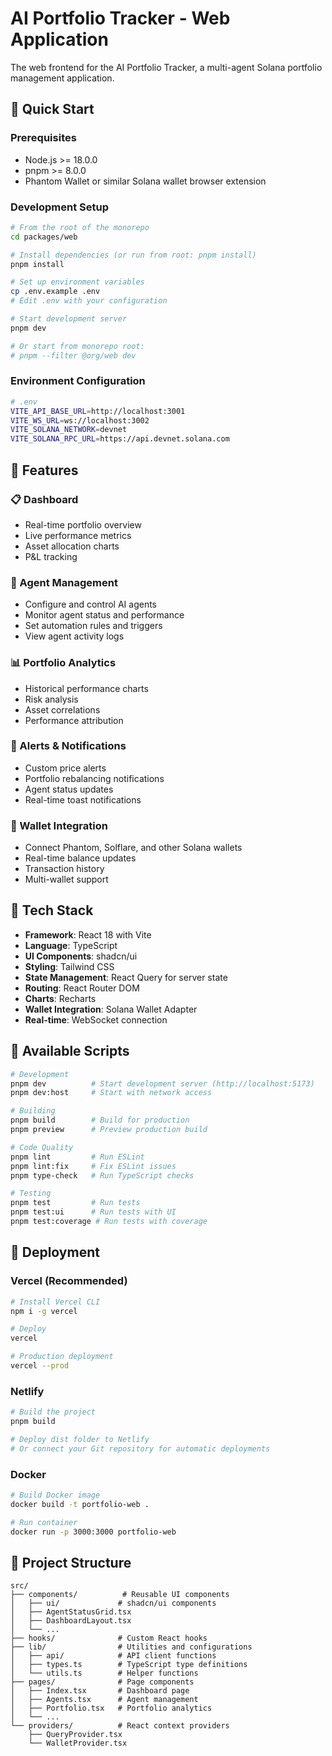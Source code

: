 # AI Portfolio Tracker - Web Application

The web frontend for the AI Portfolio Tracker, a multi-agent Solana portfolio management application.

## 🚀 Quick Start

### Prerequisites

- Node.js >= 18.0.0
- pnpm >= 8.0.0
- Phantom Wallet or similar Solana wallet browser extension

### Development Setup

```bash
# From the root of the monorepo
cd packages/web

# Install dependencies (or run from root: pnpm install)
pnpm install

# Set up environment variables
cp .env.example .env
# Edit .env with your configuration

# Start development server
pnpm dev

# Or start from monorepo root:
# pnpm --filter @org/web dev
```

### Environment Configuration

```bash
# .env
VITE_API_BASE_URL=http://localhost:3001
VITE_WS_URL=ws://localhost:3002
VITE_SOLANA_NETWORK=devnet
VITE_SOLANA_RPC_URL=https://api.devnet.solana.com
```

## 🎨 Features

### 📋 Dashboard
- Real-time portfolio overview
- Live performance metrics
- Asset allocation charts
- P&L tracking

### 🤖 Agent Management
- Configure and control AI agents
- Monitor agent status and performance
- Set automation rules and triggers
- View agent activity logs

### 📊 Portfolio Analytics
- Historical performance charts
- Risk analysis
- Asset correlations
- Performance attribution

### 🔔 Alerts & Notifications
- Custom price alerts
- Portfolio rebalancing notifications
- Agent status updates
- Real-time toast notifications

### 🐛 Wallet Integration
- Connect Phantom, Solflare, and other Solana wallets
- Real-time balance updates
- Transaction history
- Multi-wallet support

## 🏢️ Tech Stack

- **Framework**: React 18 with Vite
- **Language**: TypeScript
- **UI Components**: shadcn/ui
- **Styling**: Tailwind CSS
- **State Management**: React Query for server state
- **Routing**: React Router DOM
- **Charts**: Recharts
- **Wallet Integration**: Solana Wallet Adapter
- **Real-time**: WebSocket connection

## 📜 Available Scripts

```bash
# Development
pnpm dev          # Start development server (http://localhost:5173)
pnpm dev:host     # Start with network access

# Building
pnpm build        # Build for production
pnpm preview      # Preview production build

# Code Quality
pnpm lint         # Run ESLint
pnpm lint:fix     # Fix ESLint issues
pnpm type-check   # Run TypeScript checks

# Testing
pnpm test         # Run tests
pnpm test:ui      # Run tests with UI
pnpm test:coverage # Run tests with coverage
```

## 🚀 Deployment

### Vercel (Recommended)

```bash
# Install Vercel CLI
npm i -g vercel

# Deploy
vercel

# Production deployment
vercel --prod
```

### Netlify

```bash
# Build the project
pnpm build

# Deploy dist folder to Netlify
# Or connect your Git repository for automatic deployments
```

### Docker

```bash
# Build Docker image
docker build -t portfolio-web .

# Run container
docker run -p 3000:3000 portfolio-web
```

## 📁 Project Structure

```
src/
├── components/          # Reusable UI components
│   ├── ui/             # shadcn/ui components
│   ├── AgentStatusGrid.tsx
│   ├── DashboardLayout.tsx
│   └── ...
├── hooks/              # Custom React hooks
├── lib/                # Utilities and configurations
│   ├── api/            # API client functions
│   ├── types.ts        # TypeScript type definitions
│   └── utils.ts        # Helper functions
├── pages/              # Page components
│   ├── Index.tsx       # Dashboard page
│   ├── Agents.tsx      # Agent management
│   ├── Portfolio.tsx   # Portfolio analytics
│   └── ...
└── providers/          # React context providers
    ├── QueryProvider.tsx
    └── WalletProvider.tsx
```
